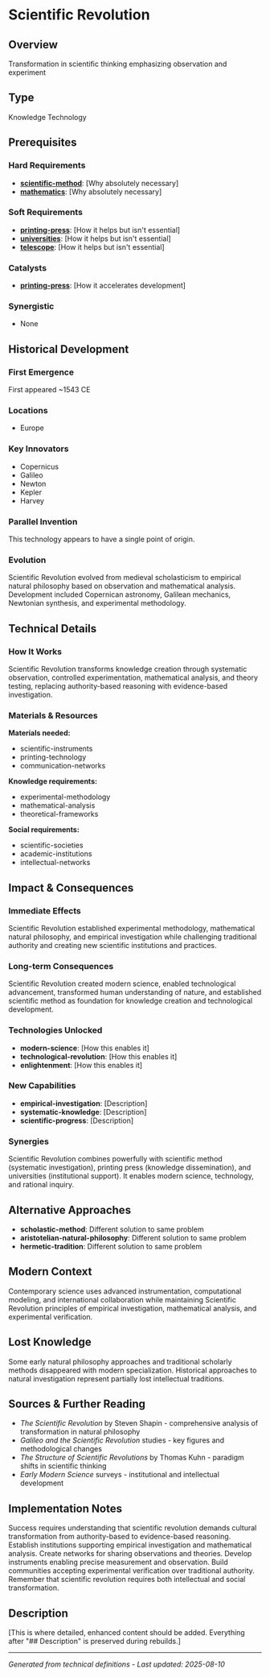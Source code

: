 # Scientific Revolution

## Overview
Transformation in scientific thinking emphasizing observation and experiment

## Type
Knowledge Technology

## Prerequisites

### Hard Requirements
- **[scientific-method](../scientific-method/README.md)**: [Why absolutely necessary]
- **[mathematics](../mathematics/README.md)**: [Why absolutely necessary]

### Soft Requirements
- **[printing-press](../printing-press/README.md)**: [How it helps but isn't essential]
- **[universities](../universities/README.md)**: [How it helps but isn't essential]
- **[telescope](../telescope/README.md)**: [How it helps but isn't essential]

### Catalysts
- **[printing-press](../printing-press/README.md)**: [How it accelerates development]

### Synergistic
- None

## Historical Development

### First Emergence
First appeared ~1543 CE

### Locations
- Europe

### Key Innovators
- Copernicus
- Galileo
- Newton
- Kepler
- Harvey

### Parallel Invention
This technology appears to have a single point of origin.

### Evolution
Scientific Revolution evolved from medieval scholasticism to empirical natural philosophy based on observation and mathematical analysis. Development included Copernican astronomy, Galilean mechanics, Newtonian synthesis, and experimental methodology.

## Technical Details

### How It Works
Scientific Revolution transforms knowledge creation through systematic observation, controlled experimentation, mathematical analysis, and theory testing, replacing authority-based reasoning with evidence-based investigation.

### Materials & Resources
**Materials needed:**
- scientific-instruments
- printing-technology
- communication-networks


**Knowledge requirements:**
- experimental-methodology
- mathematical-analysis
- theoretical-frameworks


**Social requirements:**
- scientific-societies
- academic-institutions
- intellectual-networks

## Impact & Consequences

### Immediate Effects
Scientific Revolution established experimental methodology, mathematical natural philosophy, and empirical investigation while challenging traditional authority and creating new scientific institutions and practices.

### Long-term Consequences
Scientific Revolution created modern science, enabled technological advancement, transformed human understanding of nature, and established scientific method as foundation for knowledge creation and technological development.

### Technologies Unlocked
- **modern-science**: [How this enables it]
- **technological-revolution**: [How this enables it]
- **enlightenment**: [How this enables it]

### New Capabilities
- **empirical-investigation**: [Description]
- **systematic-knowledge**: [Description]
- **scientific-progress**: [Description]

### Synergies
Scientific Revolution combines powerfully with scientific method (systematic investigation), printing press (knowledge dissemination), and universities (institutional support). It enables modern science, technology, and rational inquiry.

## Alternative Approaches
- **scholastic-method**: Different solution to same problem
- **aristotelian-natural-philosophy**: Different solution to same problem
- **hermetic-tradition**: Different solution to same problem

## Modern Context
Contemporary science uses advanced instrumentation, computational modeling, and international collaboration while maintaining Scientific Revolution principles of empirical investigation, mathematical analysis, and experimental verification.

## Lost Knowledge
Some early natural philosophy approaches and traditional scholarly methods disappeared with modern specialization. Historical approaches to natural investigation represent partially lost intellectual traditions.

## Sources & Further Reading
- *The Scientific Revolution* by Steven Shapin - comprehensive analysis of transformation in natural philosophy
- *Galileo and the Scientific Revolution* studies - key figures and methodological changes
- *The Structure of Scientific Revolutions* by Thomas Kuhn - paradigm shifts in scientific thinking
- *Early Modern Science* surveys - institutional and intellectual development

## Implementation Notes
Success requires understanding that scientific revolution demands cultural transformation from authority-based to evidence-based reasoning. Establish institutions supporting empirical investigation and mathematical analysis. Create networks for sharing observations and theories. Develop instruments enabling precise measurement and observation. Build communities accepting experimental verification over traditional authority. Remember that scientific revolution requires both intellectual and social transformation.

## Description









[This is where detailed, enhanced content should be added. Everything after "## Description" is preserved during rebuilds.]

---
*Generated from technical definitions - Last updated: 2025-08-10*
